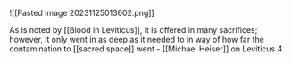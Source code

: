 ![[Pasted image 20231125013602.png]]

As is noted by [[Blood in Leviticus]], it is offered in many sacrifices; however, it only went in as deep as it needed to in way of how far the contamination to [[sacred space]] went - [[Michael Heiser]] on Leviticus 4